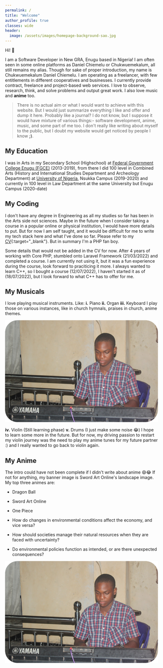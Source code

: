```yaml
---
permalink: /
title: "Welcome"
author_profile: true
classes: wide
header:
  image: /assets/images/homepage-background-sao.jpg
---
```


Hi! 👋

I am a Software Developer in New GRA, Enugu based in Nigeria! I am often seen in some online platforms as Daniel Chiemelu or Chukwuemekalum, all still remains my alias. Though for sake of proper introduction, my name is Chukwuemekalum Daniel Chiemelu. I am operating as a freelancer, with few entitlements in different cooperatives and businesses. I currently provide contract, freelance and project-based web services. I love to observe, research, think, and solve problems and output great work. I also love music and **anime** too.

> There is no actual aim or what I would want to achieve with this website. But I would just summarize everything I like and offer and dump it here. Probably like a journal? I do not know, but I suppose it would have mixture of various things:- software development, anime, music, and some part of me too. I don't really like writing about myself to the public, but I doubt my website would get noticed by people I know **;)**.

## My Education

I was in Arts in my Secondary School (Highschool) at [Federal Government College Enugu (FGCE)](http://www.fgcenugu.sch.ng/) (2013-2019), from there I did 100 level in Combined Arts (History and International Studies Department and Archeology Department) at [University of Nigeria](https://www.unn.edu.ng/), Nsukka Campus (2019-2020) and currently in 100 level in Law Department at the same University but Enugu Campus (2020-date)

## My Coding

I don't have any degree in Engineering as all my studies so far has been in the Arts side not sciences. Maybe in the future when I consider taking a course in a popular online or physical institution, I would have more details to put. But for now I am self taught, and it would be difficult for me to write my tech stack here and what I've done so far. Please refer to my [CV]({{site.author.cv}}){:target="_blank"}. But in summary I'm a PHP fan boy.

Some details that would not be added in the CV for now. After 4 years of working with Core PHP, stumbled onto Laravel Framework (21/03/2022) and completed a course. I am currently not using it, but it was a fun experience during the course, look forward to praciticing it more. I always wanted to learn C++, so I bought a course (12/07/2022), I haven't started it as of (18/07/2022), but I look forward to what C++ has to offer for me.

## My Musicals

I love playing musical instruments. Like:
**i.** Piano  **ii.** Organ  **iii.** Keyboard
I play those on various instances, like in church hymnals, praises in church, anime themes.

<img src="/assets/images/chukwuemekalum-chiemelu-homepage.png" style="max-height: 400px">

**iv.** Violin (Still learning phase)
**v.** Drums (I just make some noise 😂)
I hope to learn some more in the future. But for now, my driving passion to restart my violin journey was the need to play my anime tunes for my future partner :) and I really wanted to go back to violin again.

## My Anime

The intro could have not been complete if I didn't write about anime 😄😂
If not for anything, my banner image is Sword Art Online's landscape image.
My top three animes are:
- Dragon Ball
- Sword Art Online
- One Piece


- How do changes in environmental conditions affect the economy, and vice versa? 
- How should societies manage their natural resources when they are faced with uncertainty? 
- Do environmental policies function as intended, or are there unexpected consequences?

<img src="/assets/images/chukwuemekalum-chiemelu-homepage.png" style="max-height: 400px">

  